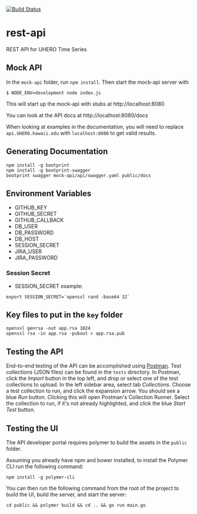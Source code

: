 [![Build Status](https://travis-ci.org/UHERO/rest-api.svg?branch=master)](https://travis-ci.org/UHERO/rest-api)
# rest-api
REST API for UHERO Time Series

## Mock API

In the `mock-api` folder, run `npm install`. Then start the mock-api server with

```
$ NODE_ENV=development node index.js
```

This will start up the mock-api with stubs at http://localhost:8080

You can look at the API docs at http://localhost:8080/docs

When looking at examples in the documentation, you will need to replace `api.UHERO.hawaii.edu` with `localhost:8080` to get valid results.

## Generating Documentation

```
npm install -g bootprint
npm install -g bootprint-swagger
bootprint swagger mock-api/api/swagger.yaml public/docs
```


## Environment Variables

* GITHUB_KEY
* GITHUB_SECRET
* GITHUB_CALLBACK
* DB_USER
* DB_PASSWORD
* DB_HOST
* SESSION_SECRET
* JIRA_USER
* JIRA_PASSWORD

### Session Secret
* SESSION_SECRET example:
```
export SESSION_SECRET=`openssl rand -base64 32`
```

## Key files to put in the `key` folder
```
openssl genrsa -out app.rsa 1024
openssl rsa -in app.rsa -pubout > app.rsa.pub
```

## Testing the API

End-to-end testing of the API can be accomplished using [Postman](https://www.getpostman.com/ "Postman").
Test collections (JSON files) can be
found in the `tests` directory. In Postman, click the *Import* button in the top left, and drop
or select one of the test collections to upload. In the left sidebar area, select tab *Collections*.
Choose a test collection to run, and click the expansion arrow. You should see a blue *Run* button.
Clicking this will open Postman's Collection Runner. Select the collection to run, if it's not already
highlighted, and click the blue *Start Test* button.

## Testing the UI

The API developer portal requires polymer to build the assets in the `public` folder.

Assuming you already have npm and bower installed, to install the Polymer CLI run the following command:
```
npm install -g polymer-cli
```

You can then run the following command from the root of the project to build the UI, build the server, and start the server:
```
cd public && polymer build && cd .. && go run main.go
```
